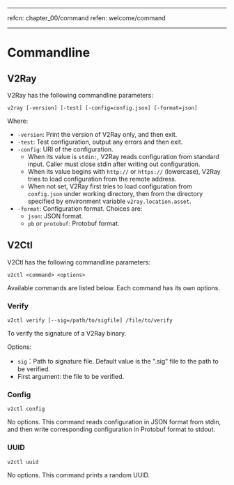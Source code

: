 * * *

refcn: chapter_00/command refen: welcome/command

* * *

# Commandline

## V2Ray

V2Ray has the following commandline parameters:

```shell
v2ray [-version] [-test] [-config=config.json] [-format=json]
```

Where:

* `-version`: Print the version of V2Ray only, and then exit.
* `-test`: Test configuration, output any errors and then exit.
* `-config`: URI of the configuration. 
  * When its value is `stdin:`, V2Ray reads configuration from standard input. Caller must close stdin after writing out configuration.
  * When its value begins with `http://` or `https://` (lowercase), V2Ray tries to load configuration from the remote address.
  * When not set, V2Ray first tries to load configuration from `config.json` under working directory, then from the directory specified by environment variable `v2ray.location.asset`.
* `-format`: Configuration format. Choices are: 
  * `json`: JSON format.
  * `pb` or `protobuf`: Protobuf format.

## V2Ctl

V2Ctl has the following commandline parameters:

```shell
v2ctl <command> <options>
```

Available commands are listed below. Each command has its own options.

### Verify

`v2ctl verify [--sig=/path/to/sigfile] /file/to/verify`

To verify the signature of a V2Ray binary.

Options:

* `sig`：Path to signature file. Default value is the ".sig" file to the path to be verified.
* First argument: the file to be verified.

### Config

`v2ctl config`

No options. This command reads configuration in JSON format from stdin, and then write corresponding configuration in Protobuf format to stdout.

### UUID

`v2ctl uuid`

No options. This command prints a random UUID.